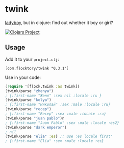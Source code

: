 # twink

[ladyboy](https://github.com/flocktory/ladyboy), but in clojure: find out whether it boy or girl?

[![Clojars Project](https://clojars.org/com.flocktory/twink/latest-version.svg)](https://clojars.org/com.flocktory/twink)


## Usage

Add it to your `project.clj`:

`[com.flocktory/twink "0.3.1"]`

Use in your code:

```clojure
(require '[flock.twink :as twink])
(twink/parse "zhenya")
; {:first-name "Женя" :sex nil :locale :ru }
(twink/parse "kolya")
; {:first-name "Николай" :sex :male :locale :ru}
(twink/parse "recep")
; {:first-name "Recep" :sex :male :locale :ru}
(twink/parse "juan pablo")n
; {:first-name "Juan Pablo" :sex :male :locale :es2}
(twink/parse "dark emperor")
; nil
(twink/parse "elia" :es) ;; use :es locale first'
; {:first-name "Elia" :sex :male :locale :es}
```
